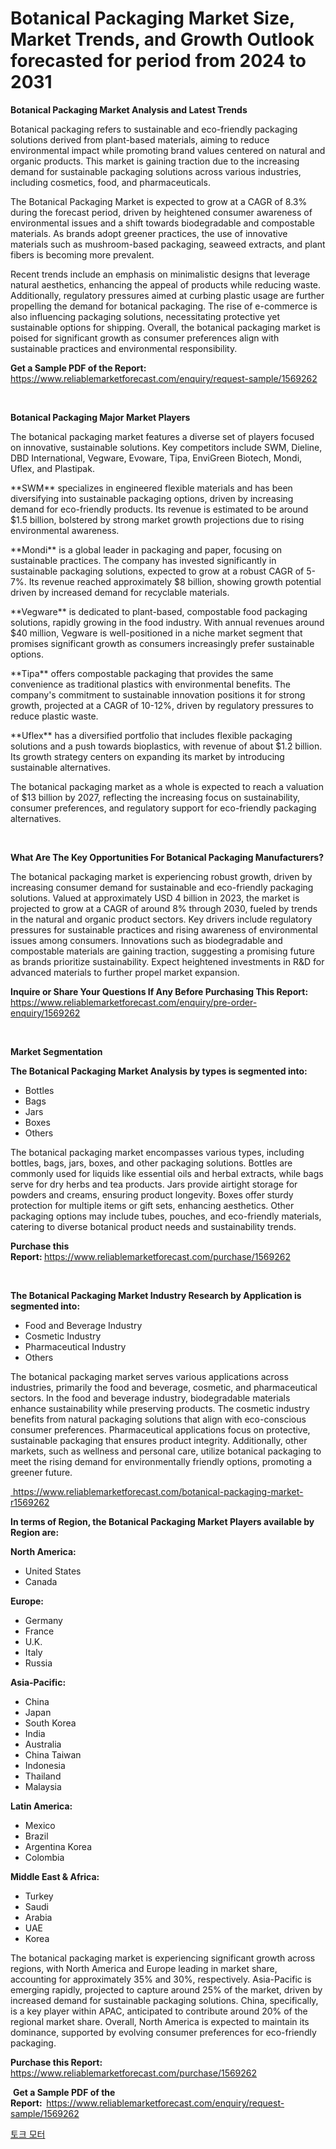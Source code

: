 <p><h1>Botanical Packaging Market Size, Market Trends, and Growth Outlook forecasted for period from 2024 to 2031</h1></p><p><strong>Botanical Packaging Market Analysis and Latest Trends</strong></p>
<p><p>Botanical packaging refers to sustainable and eco-friendly packaging solutions derived from plant-based materials, aiming to reduce environmental impact while promoting brand values centered on natural and organic products. This market is gaining traction due to the increasing demand for sustainable packaging solutions across various industries, including cosmetics, food, and pharmaceuticals. </p><p>The Botanical Packaging Market is expected to grow at a CAGR of 8.3% during the forecast period, driven by heightened consumer awareness of environmental issues and a shift towards biodegradable and compostable materials. As brands adopt greener practices, the use of innovative materials such as mushroom-based packaging, seaweed extracts, and plant fibers is becoming more prevalent. </p><p>Recent trends include an emphasis on minimalistic designs that leverage natural aesthetics, enhancing the appeal of products while reducing waste. Additionally, regulatory pressures aimed at curbing plastic usage are further propelling the demand for botanical packaging. The rise of e-commerce is also influencing packaging solutions, necessitating protective yet sustainable options for shipping. Overall, the botanical packaging market is poised for significant growth as consumer preferences align with sustainable practices and environmental responsibility.</p></p>
<p><strong>Get a Sample PDF of the Report:&nbsp;</strong> <a href="https://www.reliablemarketforecast.com/enquiry/request-sample/1569262?utm_campaign=1102&utm_medium=2&utm_source=Github&utm_content=ia&utm_term=29122024&utm_id=botanical-packaging">https://www.reliablemarketforecast.com/enquiry/request-sample/1569262</a></p>
<p>&nbsp;</p>
<p><strong>Botanical Packaging Major Market Players</strong></p>
<p><p>The botanical packaging market features a diverse set of players focused on innovative, sustainable solutions. Key competitors include SWM, Dieline, DBD International, Vegware, Evoware, Tipa, EnviGreen Biotech, Mondi, Uflex, and Plastipak.</p><p>**SWM** specializes in engineered flexible materials and has been diversifying into sustainable packaging options, driven by increasing demand for eco-friendly products. Its revenue is estimated to be around $1.5 billion, bolstered by strong market growth projections due to rising environmental awareness.</p><p>**Mondi** is a global leader in packaging and paper, focusing on sustainable practices. The company has invested significantly in sustainable packaging solutions, expected to grow at a robust CAGR of 5-7%. Its revenue reached approximately $8 billion, showing growth potential driven by increased demand for recyclable materials.</p><p>**Vegware** is dedicated to plant-based, compostable food packaging solutions, rapidly growing in the food industry. With annual revenues around $40 million, Vegware is well-positioned in a niche market segment that promises significant growth as consumers increasingly prefer sustainable options.</p><p>**Tipa** offers compostable packaging that provides the same convenience as traditional plastics with environmental benefits. The company's commitment to sustainable innovation positions it for strong growth, projected at a CAGR of 10-12%, driven by regulatory pressures to reduce plastic waste.</p><p>**Uflex** has a diversified portfolio that includes flexible packaging solutions and a push towards bioplastics, with revenue of about $1.2 billion. Its growth strategy centers on expanding its market by introducing sustainable alternatives.</p><p>The botanical packaging market as a whole is expected to reach a valuation of $13 billion by 2027, reflecting the increasing focus on sustainability, consumer preferences, and regulatory support for eco-friendly packaging alternatives.</p></p>
<p>&nbsp;</p>
<p><strong>What Are The Key Opportunities For Botanical Packaging Manufacturers?</strong></p>
<p><p>The botanical packaging market is experiencing robust growth, driven by increasing consumer demand for sustainable and eco-friendly packaging solutions. Valued at approximately USD 4 billion in 2023, the market is projected to grow at a CAGR of around 8% through 2030, fueled by trends in the natural and organic product sectors. Key drivers include regulatory pressures for sustainable practices and rising awareness of environmental issues among consumers. Innovations such as biodegradable and compostable materials are gaining traction, suggesting a promising future as brands prioritize sustainability. Expect heightened investments in R&D for advanced materials to further propel market expansion.</p></p>
<p><strong>Inquire or Share Your Questions If Any Before Purchasing This Report:</strong> <a href="https://www.reliablemarketforecast.com/enquiry/pre-order-enquiry/1569262?utm_campaign=1102&utm_medium=2&utm_source=Github&utm_content=ia&utm_term=29122024&utm_id=botanical-packaging">https://www.reliablemarketforecast.com/enquiry/pre-order-enquiry/1569262</a></p>
<p>&nbsp;</p>
<p><strong>Market Segmentation</strong></p>
<p><strong>The Botanical Packaging Market Analysis by types is segmented into:</strong></p>
<p><ul><li>Bottles</li><li>Bags</li><li>Jars</li><li>Boxes</li><li>Others</li></ul></p>
<p><p>The botanical packaging market encompasses various types, including bottles, bags, jars, boxes, and other packaging solutions. Bottles are commonly used for liquids like essential oils and herbal extracts, while bags serve for dry herbs and tea products. Jars provide airtight storage for powders and creams, ensuring product longevity. Boxes offer sturdy protection for multiple items or gift sets, enhancing aesthetics. Other packaging options may include tubes, pouches, and eco-friendly materials, catering to diverse botanical product needs and sustainability trends.</p></p>
<p><strong>Purchase this Report:&nbsp;</strong><a href="https://www.reliablemarketforecast.com/purchase/1569262?utm_campaign=1102&utm_medium=2&utm_source=Github&utm_content=ia&utm_term=29122024&utm_id=botanical-packaging">https://www.reliablemarketforecast.com/purchase/1569262</a></p>
<p>&nbsp;</p>
<p><strong>The Botanical Packaging Market Industry Research by Application is segmented into:</strong></p>
<p><ul><li>Food and Beverage Industry</li><li>Cosmetic Industry</li><li>Pharmaceutical Industry</li><li>Others</li></ul></p>
<p><p>The botanical packaging market serves various applications across industries, primarily the food and beverage, cosmetic, and pharmaceutical sectors. In the food and beverage industry, biodegradable materials enhance sustainability while preserving products. The cosmetic industry benefits from natural packaging solutions that align with eco-conscious consumer preferences. Pharmaceutical applications focus on protective, sustainable packaging that ensures product integrity. Additionally, other markets, such as wellness and personal care, utilize botanical packaging to meet the rising demand for environmentally friendly options, promoting a greener future.</p></p>
<p><a href="https://www.reliablemarketforecast.com/botanical-packaging-market-r1569262?utm_campaign=1102&utm_medium=2&utm_source=Github&utm_content=ia&utm_term=29122024&utm_id=botanical-packaging">&nbsp;https://www.reliablemarketforecast.com/botanical-packaging-market-r1569262</a></p>
<p><strong>In terms of Region, the Botanical Packaging Market Players available by Region are:</strong></p>
<p>
    <p> <strong> North America: </strong>
        <ul>
            <li>United States</li>
            <li>Canada</li>
        </ul>
        </p> 
    <p> <strong> Europe: </strong>
        <ul>
            <li>Germany</li>
            <li>France</li>
            <li>U.K.</li>
            <li>Italy</li>
            <li>Russia</li>
        </ul>
        </p> 
    <p> <strong> Asia-Pacific: </strong>
        <ul>
            <li>China</li>
            <li>Japan</li>
            <li>South Korea</li>
            <li>India</li>
            <li>Australia</li>
            <li>China Taiwan</li>
            <li>Indonesia</li>
            <li>Thailand</li>
            <li>Malaysia</li>
        </ul>
        </p> 
    <p> <strong> Latin America: </strong>
        <ul>
            <li>Mexico</li>
            <li>Brazil</li>
            <li>Argentina Korea</li>
            <li>Colombia</li>
        </ul>
        </p> 
    <p> <strong> Middle East & Africa: </strong>
        <ul>
            <li>Turkey</li>
            <li>Saudi</li>
            <li>Arabia</li>
            <li>UAE</li>
            <li>Korea</li>
        </ul>
    </p>
    </p>
<p><p>The botanical packaging market is experiencing significant growth across regions, with North America and Europe leading in market share, accounting for approximately 35% and 30%, respectively. Asia-Pacific is emerging rapidly, projected to capture around 25% of the market, driven by increased demand for sustainable packaging solutions. China, specifically, is a key player within APAC, anticipated to contribute around 20% of the regional market share. Overall, North America is expected to maintain its dominance, supported by evolving consumer preferences for eco-friendly packaging.</p></p>
<p><strong>Purchase this Report: </strong><a href="https://www.reliablemarketforecast.com/purchase/1569262?utm_campaign=1102&utm_medium=2&utm_source=Github&utm_content=ia&utm_term=29122024&utm_id=botanical-packaging">https://www.reliablemarketforecast.com/purchase/1569262</a></p>
<p>&nbsp;<strong>Get a Sample PDF of the Report:&nbsp;&nbsp;</strong><a href="https://www.reliablemarketforecast.com/enquiry/request-sample/1569262?utm_campaign=1102&utm_medium=2&utm_source=Github&utm_content=ia&utm_term=29122024&utm_id=botanical-packaging">https://www.reliablemarketforecast.com/enquiry/request-sample/1569262</a></p>
<p><strong></strong></p>
<p><p><a href="https://github.com/laholand/Market-Research-Report-List-6/blob/main/406314429168.md?utm_campaign=1102&utm_medium=2&utm_source=Github&utm_content=ia&utm_term=29122024&utm_id=botanical-packaging">토크 모터</a></p></p>